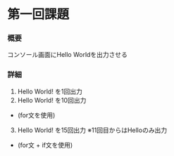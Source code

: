 # 第一回課題

### 概要
コンソール画面にHello Worldを出力させる

### 詳細
1. Hello World! を1回出力
2. Hello World! を10回出力
  - (for文を使用)
3. Hello World! を15回出力 ※11回目からはHelloのみ出力
  - (for文 + if文を使用)
